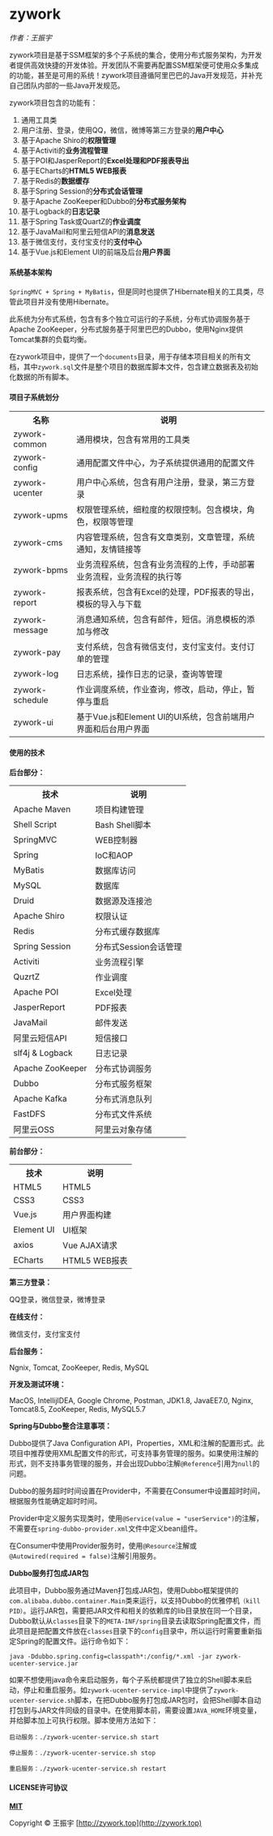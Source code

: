 # zywork

*作者：王振宇*

zywork项目是基于SSM框架的多个子系统的集合，使用分布式服务架构，为开发者提供高效快捷的开发体验。开发团队不需要再配置SSM框架便可使用众多集成的功能，甚至是可用的系统！zywork项目遵循阿里巴巴的Java开发规范，并补充自己团队内部的一些Java开发规范。

zywork项目包含的功能有：

1. 通用工具类
2. 用户注册、登录，使用QQ，微信，微博等第三方登录的**用户中心**
3. 基于Apache Shiro的**权限管理**
4. 基于Activiti的**业务流程管理**
5. 基于POI和JasperReport的**Excel处理和PDF报表导出**
6. 基于ECharts的**HTML5 WEB报表**
7. 基于Redis的**数据缓存**
8. 基于Spring Session的**分布式会话管理**
9. 基于Apache ZooKeeper和Dubbo的**分布式服务架构**
10. 基于Logback的**日志记录**
11. 基于Spring Task或QuartZ的**作业调度**
12. 基于JavaMail和阿里云短信API的**消息发送**
13. 基于微信支付，支付宝支付的**支付中心**
14. 基于Vue.js和Element UI的前端及后台**用户界面**

#### 系统基本架构 
```SpringMVC + Spring + MyBatis```，但是同时也提供了Hibernate相关的工具类，尽管此项目并没有使用Hibernate。

此系统为分布式系统，包含有多个独立可运行的子系统，分布式协调服务基于Apache ZooKeeper，分布式服务基于阿里巴巴的Dubbo，使用Nginx提供Tomcat集群的负载均衡。

在zywork项目中，提供了一个```documents```目录，用于存储本项目相关的所有文档，其中```zywork.sql```文件是整个项目的数据库脚本文件，包含建立数据表及初始化数据的所有脚本。

#### 项目子系统划分
<table>
	<tbody>
		<tr>
			<th>名称</th>
			<th>说明</th>
		</tr>
		<tr>
			<td>zywork-common</td>
			<td>通用模块，包含有常用的工具类</td>
		</tr>
		<tr>
			<td>zywork-config</td>
			<td>通用配置文件中心，为子系统提供通用的配置文件</td>
		</tr>
		<tr>
			<td>zywork-ucenter</td>
			<td>用户中心系统，包含有用户注册，登录，第三方登录</td>
		</tr>
		<tr>
			<td>zywork-upms</td>
			<td>权限管理系统，细粒度的权限控制。包含模块，角色，权限等管理</td>
		</tr>
		<tr>
			<td>zywork-cms</td>
			<td>内容管理系统，包含有文章类别，文章管理，系统通知，友情链接等</td>
		</tr>
		<tr>
			<td>zywork-bpms</td>
			<td>
			业务流程系统，包含有业务流程的上传，手动部署业务流程，业务流程的执行等			</td>
		</tr>
		<tr>
			<td>zywork-report</td>
			<td>
			报表系统，包含有Excel的处理，PDF报表的导出，模板的导入与下载
			</td>
		</tr>
		<tr>
			<td>zywork-message</td>
			<td>消息通知系统，包含有邮件，短信。消息模板的添加与修改</td>
		</tr>
		<tr>
			<td>zywork-pay</td>
			<td>支付系统，包含有微信支付，支付宝支付。支付订单的管理</td>
		</tr>
		<tr>
			<td>zywork-log</td>
			<td>日志系统，操作日志的记录，查询等管理</td>
		</tr>
		<tr>
			<td>zywork-schedule</td>
			<td>作业调度系统，作业查询，修改，启动，停止，暂停与重启</td>
		</tr>
		<tr>
            <td>zywork-ui</td>
        	<td>基于Vue.js和Element UI的UI系统，包含前端用户界面和后台用户界面</td>
        </tr>
	</tbody>
</table>

#### 使用的技术

**后台部分：**

<table>
	<tbody>
		<tr>
			<th>技术</th>
			<th>说明</th>
		</tr>
		<tr>
			<td>Apache Maven</td>
			<td>项目构建管理</td>
		</tr>
		<tr>
			<td>Shell Script</td>
			<td>Bash Shell脚本</td>
		</tr>
		<tr>
			<td>SpringMVC</td>
			<td>WEB控制器</td>
		</tr>
		<tr>
			<td>Spring</td>
			<td>IoC和AOP</td>
		</tr>
		<tr>
			<td>MyBatis</td>
			<td>数据库访问</td>
		</tr>
		<tr>
			<td>MySQL</td>
			<td>数据库</td>
		</tr>
		<tr>
			<td>Druid</td>
			<td>数据源及连接池</td>
		</tr>
		<tr>
			<td>Apache Shiro</td>
			<td>权限认证</td>
		</tr>
		<tr>
			<td>Redis</td>
			<td>分布式缓存数据库</td>
		</tr>
		<tr>
			<td>Spring Session</td>
			<td>分布式Session会话管理</td>
		</tr>
		<tr>
			<td>Activiti</td>
			<td>业务流程引擎</td>
		</tr>
		<tr>
			<td>QuzrtZ</td>
			<td>作业调度</td>
		</tr>
		<tr>
			<td>Apache POI</td>
			<td>Excel处理</td>
		</tr>
		<tr>
			<td>JasperReport</td>
			<td>PDF报表</td>
		</tr>
		<tr>
			<td>JavaMail</td>
			<td>邮件发送</td>
		</tr>
		<tr>
			<td>阿里云短信API</td>
			<td>短信接口</td>
		</tr>
		<tr>
			<td>slf4j & Logback</td>
			<td>日志记录</td>
		</tr>
		<tr>
			<td>Apache ZooKeeper</td>
			<td>分布式协调服务</td>
		</tr>
		<tr>
			<td>Dubbo</td>
			<td>分布式服务框架</td>
		</tr>
		<tr>
			<td>Apache Kafka</td>
			<td>分布式消息队列</td>
		</tr>
		<tr>
			<td>FastDFS</td>
			<td>分布式文件系统</td>
		</tr>
		<tr>
			<td>阿里云OSS</td>
			<td>阿里云对象存储</td>
		</tr>
	</tbody>
</table>

**前台部分：**

<table>
	<tbody>
		<tr>
			<th>技术</th>
			<th>说明</th>
		</tr>
		<tr>
			<td>HTML5</td>
			<td>HTML5</td>
		</tr>
		<tr>
			<td>CSS3</td>
			<td>CSS3</td>
		</tr>
		<tr>
			<td>Vue.js</td>
			<td>用户界面构建</td>
		</tr>
		<tr>
			<td>Element UI</td>
			<td>UI框架</td>
		</tr>
		<tr>
			<td>axios</td>
			<td>Vue AJAX请求</td>
		</tr>
		<tr>
			<td>ECharts</td>
			<td>HTML5 WEB报表</td>
		</tr>
	</tbody>
</table>

**第三方登录：**

QQ登录，微信登录，微博登录

**在线支付：**

微信支付，支付宝支付

**后台服务：**

Ngnix, Tomcat, ZooKeeper, Redis, MySQL

**开发及测试环境：**

MacOS, IntellijIDEA, Google Chrome, Postman, JDK1.8, JavaEE7.0, Nginx, Tomcat8.5, ZooKeeper, Redis, MySQL5.7

**Spring与Dubbo整合注意事项：**

Dubbo提供了Java Configuration API，Properties，XML和注解的配置形式。此项目中推荐使用XML配置文件的形式，可支持事务管理的服务。如果使用注解的形式，则不支持事务管理的服务，并会出现Dubbo注解```@Reference```引用为```null```的问题。

Dubbo的服务超时时间设置在Provider中，不需要在Consumer中设置超时时间，根据服务性能确定超时时间。

Provider中定义服务实现类时，使用```@Service(value = "userService")```的注解，不需要在```spring-dubbo-provider.xml```文件中定义bean组件。

在Consumer中使用Provider服务时，使用```@Resource```注解或```@Autowired(required = false)```注解引用服务。

**Dubbo服务打包成JAR包**

此项目中，Dubbo服务通过Maven打包成JAR包，使用Dubbo框架提供的```com.alibaba.dubbo.container.Main```类来运行，以支持Dubbo的优雅停机```（kill PID）```。运行JAR包，需要把JAR文件和相关的依赖库的lib目录放在同一个目录，Dubbo默认从```classes```目录下的```META-INF/spring```目录去读取Spring配置文件，而此项目是把配置文件放在```classes```目录下的```config```目录中，所以运行时需要重新指定Spring的配置文件。运行命令如下：

```java -Ddubbo.spring.config=classpath*:/config/*.xml -jar zywork-ucenter-service.jar```


如果不想使用java命令来启动服务，每个子系统都提供了独立的Shell脚本来启动，停止和重启服务。如```zywork-ucenter-service-impl```中提供了```zywork-ucenter-service.sh```脚本，在把Dubbo服务打包成JAR包时，会把Shell脚本自动打包到与JAR文件同级的目录中。在使用脚本前，需要设置```JAVA_HOME```环境变量，并给脚本加上可执行权限。脚本使用方法如下：

```
启动服务：./zywork-ucenter-service.sh start

停止服务：./zywork-ucenter-service.sh stop

重启服务：./zywork-ucenter-service.sh restart

```

#### LICENSE许可协议

**[MIT](https://github.com/GZWgssmart/zywork/blob/master/LICENSE)**

Copyright &copy; 王振宇 [http://zywork.top](http://zywork.top)